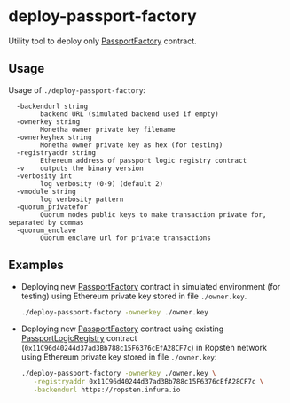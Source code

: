 # deploy-passport-factory

Utility tool to deploy only [PassportFactory](../../contracts/code/PassportFactory.sol) contract.

## Usage

Usage of `./deploy-passport-factory`:
```
  -backendurl string
    	backend URL (simulated backend used if empty)
  -ownerkey string
    	Monetha owner private key filename
  -ownerkeyhex string
    	Monetha owner private key as hex (for testing)
  -registryaddr string
    	Ethereum address of passport logic registry contract
  -v	outputs the binary version
  -verbosity int
    	log verbosity (0-9) (default 2)
  -vmodule string
    	log verbosity pattern
  -quorum_privatefor
        Quorum nodes public keys to make transaction private for, separated by commas
  -quorum_enclave
        Quorum enclave url for private transactions
```


## Examples

* Deploying new [PassportFactory](../../contracts/code/PassportFactory.sol) contract in simulated environment 
  (for testing) using Ethereum private key stored in file `./owner.key`.
  ```bash
  ./deploy-passport-factory -ownerkey ./owner.key
  ```
  
* Deploying new [PassportFactory](../../contracts/code/PassportFactory.sol) contract using existing
  [PassportLogicRegistry](../../contracts/code/PassportLogicRegistry.sol) contract (`0x11C96d40244d37ad3Bb788c15F6376cEfA28CF7c`) in Ropsten network using Ethereum private 
  key stored in file `./owner.key`:
  ```bash
  ./deploy-passport-factory -ownerkey ./owner.key \
     -registryaddr 0x11C96d40244d37ad3Bb788c15F6376cEfA28CF7c \
     -backendurl https://ropsten.infura.io 
  ```  
